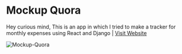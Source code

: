 # Mockup Quora

Hey curious mind,
This is an app in which I tried to make a tracker for monthly expenses using React and Django | [Visit Website](https://expense-tracker-bandha.netlify.app/)

![Mockup-Quora](https://github.com/SudhansuBandha/)
